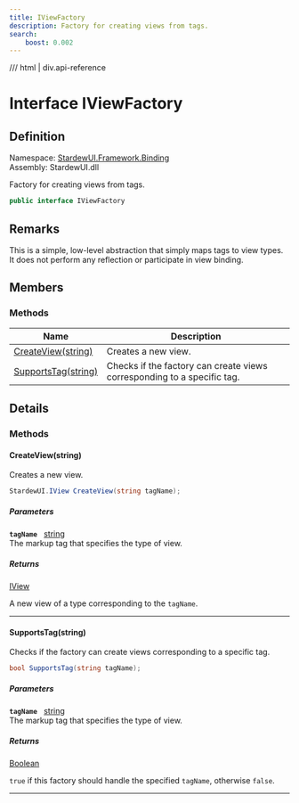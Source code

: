 ```yaml
---
title: IViewFactory
description: Factory for creating views from tags.
search:
    boost: 0.002
---
```


<link rel="stylesheet" href="/StardewUI/stylesheets/reference.css" />

/// html | div.api-reference

# Interface IViewFactory

## Definition

<div class="api-definition" markdown>

Namespace: [StardewUI.Framework.Binding](index.md)  
Assembly: StardewUI.dll  

</div>

Factory for creating views from tags.

```cs
public interface IViewFactory
```

## Remarks

This is a simple, low-level abstraction that simply maps tags to view types. It does not perform any reflection or participate in view binding.

## Members

### Methods

 | Name | Description |
| --- | --- |
| [CreateView(string)](#createviewstring) | Creates a new view. | 
| [SupportsTag(string)](#supportstagstring) | Checks if the factory can create views corresponding to a specific tag. | 

## Details

### Methods

#### CreateView(string)

Creates a new view.

```cs
StardewUI.IView CreateView(string tagName);
```

##### Parameters

**`tagName`** &nbsp; [string](https://learn.microsoft.com/en-us/dotnet/api/system.string)  
The markup tag that specifies the type of view.

##### Returns

[IView](../../iview.md)

  A new view of a type corresponding to the `tagName`.

-----

#### SupportsTag(string)

Checks if the factory can create views corresponding to a specific tag.

```cs
bool SupportsTag(string tagName);
```

##### Parameters

**`tagName`** &nbsp; [string](https://learn.microsoft.com/en-us/dotnet/api/system.string)  
The markup tag that specifies the type of view.

##### Returns

[Boolean](https://learn.microsoft.com/en-us/dotnet/api/system.boolean)

  `true` if this factory should handle the specified `tagName`, otherwise `false`.

-----

